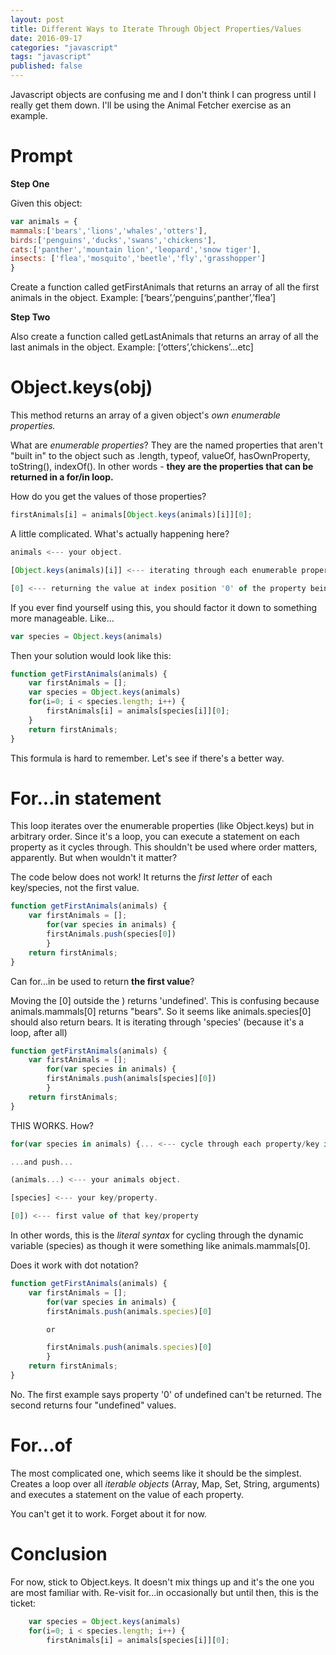 ```yaml
---
layout: post
title: Different Ways to Iterate Through Object Properties/Values
date: 2016-09-17
categories: "javascript"
tags: "javascript"
published: false
---
```


Javascript objects are confusing me and I don't think I can progress until I really get them down. I'll be using the Animal Fetcher exercise
as an example.

Prompt
======



**Step One**

Given this object: 

```javascript
var animals = { 
mammals:['bears','lions','whales','otters'], 
birds:['penguins','ducks','swans','chickens'], 
cats:['panther','mountain lion','leopard','snow tiger'], 
insects: ['flea','mosquito','beetle','fly','grasshopper']
}
```

Create a function called getFirstAnimals that returns an array of all the first animals in the object. 
Example: [‘bears’,’penguins’,panther’,’flea’]

**Step Two**

Also create a function called getLastAnimals that returns an array of all the last animals in the object. 
Example: [‘otters’,’chickens’...etc]



Object.keys(obj)
================

This method returns an array of a given object's *own enumerable properties.*

What are *enumerable properties*? They are the named properties that aren't "built in" to the object such as .length, typeof, valueOf, hasOwnProperty, toString(), indexOf().
In other words - **they are the properties that can be returned in a for/in loop.**

How do you get the values of those properties?

```javascript
firstAnimals[i] = animals[Object.keys(animals)[i]][0];
```

A little complicated. What's actually happening here?

```javascript
animals <--- your object.

[Object.keys(animals)[i]] <--- iterating through each enumerable property of animal object.

[0] <--- returning the value at index position '0' of the property being iterated through.
```

If you ever find yourself using this, you should factor it down to something more manageable. Like...

```javascript
var species = Object.keys(animals)
```

Then your solution would look like this:

```javascript
function getFirstAnimals(animals) {
	var firstAnimals = [];
	var species = Object.keys(animals)
	for(i=0; i < species.length; i++) {
		firstAnimals[i] = animals[species[i]][0];
	}
	return firstAnimals;
}
```

This formula is hard to remember. Let's see if there's a better way.

For...in statement
==================

This loop iterates over the enumerable properties (like Object.keys) but in arbitrary order. Since it's a loop, you can execute a statement on each property as it cycles through.
This shouldn't be used where order matters, apparently. But when wouldn't it matter?


The code below does not work! It returns the *first letter* of each key/species, not the first value.

```javascript
function getFirstAnimals(animals) {
	var firstAnimals = [];
		for(var species in animals) {
		firstAnimals.push(species[0])
		}
	return firstAnimals;
}
```

Can for...in be used to return **the first value**?

Moving the [0] outside the ) returns 'undefined'. This is confusing because
animals.mammals[0] returns "bears". So it seems like animals.species[0] should also return bears. It is iterating through 'species' (because it's a loop, after all)

```javascript
function getFirstAnimals(animals) {
	var firstAnimals = [];
		for(var species in animals) {
		firstAnimals.push(animals[species][0])
		}
	return firstAnimals;
}
```

THIS WORKS. How?

```javascript
for(var species in animals) {... <--- cycle through each property/key in animals object

...and push...

(animals...) <--- your animals object.

[species] <--- your key/property.

[0]) <--- first value of that key/property
```

In other words, this is the *literal syntax* for cycling through the dynamic variable (species) as though it were something like animals.mammals[0].

Does it work with dot notation?

```javascript
function getFirstAnimals(animals) {
	var firstAnimals = [];
		for(var species in animals) {
		firstAnimals.push(animals.species)[0]

		or

		firstAnimals.push(animals.species)[0]
		}
	return firstAnimals;
}
```

No. The first example says property '0' of undefined can't be returned. The second returns four "undefined" values.

For...of
========

The most complicated one, which seems like it should be the simplest. Creates a loop over all *iterable objects* (Array, Map, Set, String, arguments) and executes a statement on the value of each property.

You can't get it to work. Forget about it for now.

Conclusion
==========
For now, stick to Object.keys. It doesn't mix things up and it's the one you are most familiar with. Re-visit for...in occasionally but until then, this is the ticket:

```javascript
	var species = Object.keys(animals)
	for(i=0; i < species.length; i++) {
		firstAnimals[i] = animals[species[i]][0];
```

